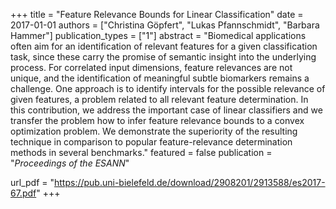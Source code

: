 +++
title = "Feature Relevance Bounds for Linear Classification"
date = 2017-01-01
authors = ["Christina Göpfert", "Lukas Pfannschmidt", "Barbara Hammer"]
publication_types = ["1"]
abstract = "Biomedical applications often aim for an identification of relevant features for a given classification task, since these carry the promise of semantic insight into the underlying process. For correlated input dimensions, feature relevances are not unique, and the identification of meaningful subtle biomarkers remains a challenge. One approach is to identify intervals for the possible relevance of given features, a problem related to all relevant feature determination. In this contribution, we address the important case of linear classifiers and we transfer the problem how to infer feature relevance bounds to a convex optimization problem. We demonstrate the superiority of the resulting technique in comparison to popular feature-relevance determination methods in several benchmarks."
featured = false
publication = "*Proceedings of the ESANN*"


url_pdf = "https://pub.uni-bielefeld.de/download/2908201/2913588/es2017-67.pdf"
+++

